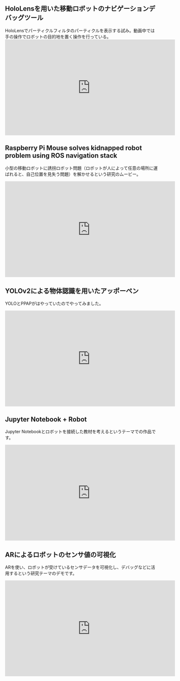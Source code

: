 <h2>HoloLensを用いた移動ロボットのナビゲーションデバッグツール</h2>
HoloLensでパーティクルフィルタのパーティクルを表示する試み。動画中では手の操作でロボットの目的地を置く操作を行っている。

<iframe src="https://www.youtube.com/embed/Kvja3ROYhB4" width="560" height="315" frameborder="0" allowfullscreen="allowfullscreen"></iframe>

<h2>Raspberry Pi Mouse solves kidnapped robot problem using ROS navigation stack</h2>

小型の移動ロボットに誘拐ロボット問題（ロボットが人によって任意の場所に運ばれると、自己位置を見失う問題）を解かせるという研究のムービー。

<iframe width="560" height="315" src="https://www.youtube.com/embed/ZaB9VDrkW28" frameborder="0" allow="accelerometer; autoplay; encrypted-media; gyroscope; picture-in-picture" allowfullscreen></iframe>

<h2>YOLOv2による物体認識を用いたアッポーペン</h2>

YOLOとPPAPがはやっていたのでやってみました。

<iframe width="560" height="315" src="https://www.youtube.com/embed/NnxcNu3dGdU" frameborder="0" allow="accelerometer; autoplay; encrypted-media; gyroscope; picture-in-picture" allowfullscreen></iframe>


<h2>Jupyter Notebook + Robot</h2>

Jupyter Notebookとロボットを接続した教材を考えるというテーマでの作品です。

<iframe width="560" height="315" src="https://www.youtube.com/embed/KiiLwgnJNnQ" frameborder="0" allow="accelerometer; autoplay; encrypted-media; gyroscope; picture-in-picture" allowfullscreen></iframe>

<h2>ARによるロボットのセンサ値の可視化</h2>

ARを使い、ロボットが受けているセンサデータを可視化し、デバッグなどに活用するという研究テーマのデモです。

<iframe width="560" height="315" src="https://www.youtube.com/embed/CPMrsBE1d30" frameborder="0" allow="accelerometer; autoplay; encrypted-media; gyroscope; picture-in-picture" allowfullscreen></iframe>
